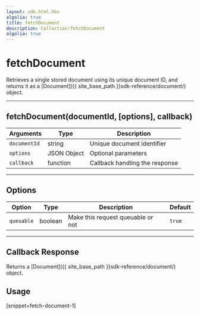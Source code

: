 ```yaml
---
layout: sdk.html.hbs
algolia: true
title: fetchDocument
description: Collection:fetchDocument
algolia: true
---
```

  

# fetchDocument
Retrieves a single stored document using its unique document ID, and returns it as a [Document]({{ site_base_path }}sdk-reference/document/) object.

---

## fetchDocument(documentId, [options], callback)

| Arguments | Type | Description |
|---------------|---------|----------------------------------------|
| ``documentId`` | string | Unique document identifier |
| ``options`` | JSON Object | Optional parameters |
| ``callback`` | function | Callback handling the response |

---

## Options

| Option | Type | Description | Default |
|---------------|---------|----------------------------------------|---------|
| ``queuable`` | boolean | Make this request queuable or not  | ``true`` |

---

## Callback Response

Returns a [Document]({{ site_base_path }}sdk-reference/document/) object.

## Usage

[snippet=fetch-document-1]
